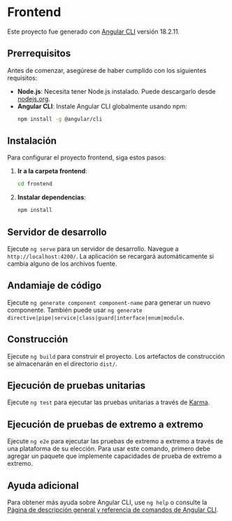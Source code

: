 # Frontend

Este proyecto fue generado con [Angular CLI](https://github.com/angular/angular-cli) versión 18.2.11.

## Prerrequisitos

Antes de comenzar, asegúrese de haber cumplido con los siguientes requisitos:

- **Node.js**: Necesita tener Node.js instalado. Puede descargarlo desde [nodejs.org](https://nodejs.org/).
- **Angular CLI**: Instale Angular CLI globalmente usando npm:
  ```bash
  npm install -g @angular/cli
  ``` 

## Instalación

Para configurar el proyecto frontend, siga estos pasos:

1. **Ir a la carpeta frontend**:
   ```bash
   cd frontend
   ```

2. **Instalar dependencias**:
   ```bash
   npm install
   ```

## Servidor de desarrollo

Ejecute `ng serve` para un servidor de desarrollo. Navegue a `http://localhost:4200/`. La aplicación se recargará automáticamente si cambia alguno de los archivos fuente.

## Andamiaje de código

Ejecute `ng generate component component-name` para generar un nuevo componente. También puede usar `ng generate directive|pipe|service|class|guard|interface|enum|module`.

## Construcción

Ejecute `ng build` para construir el proyecto. Los artefactos de construcción se almacenarán en el directorio `dist/`.

## Ejecución de pruebas unitarias

Ejecute `ng test` para ejecutar las pruebas unitarias a través de [Karma](https://karma-runner.github.io).

## Ejecución de pruebas de extremo a extremo

Ejecute `ng e2e` para ejecutar las pruebas de extremo a extremo a través de una plataforma de su elección. Para usar este comando, primero debe agregar un paquete que implemente capacidades de prueba de extremo a extremo.

## Ayuda adicional

Para obtener más ayuda sobre Angular CLI, use `ng help` o consulte la [Página de descripción general y referencia de comandos de Angular CLI](https://angular.dev/tools/cli).
